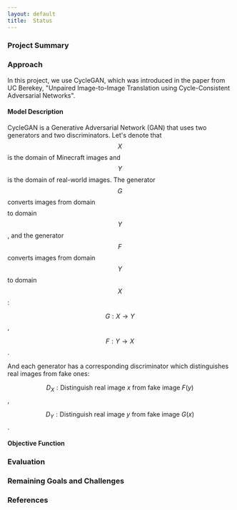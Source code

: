 ```yaml
---
layout: default
title:  Status
---
```


### Project Summary

### Approach
In this project, we use CycleGAN, which was introduced in the paper from UC Berekey, "Unpaired Image-to-Image Translation using Cycle-Consistent Adversarial Networks". 

#### Model Description
CycleGAN is a Generative Adversarial Network (GAN) that uses two generators and two discriminators. Let's denote that $$X$$ is the domain of Minecraft images and $$Y$$ is the domain of real-world images. The generator $$G$$ converts images from domain $$$$ to domain $$Y$$, and the generator $$F$$ converts images from domain $$Y$$ to domain $$X$$: 

$$G: X \to Y$$,

$$F: Y \to X$$.

And each generator has a corresponding discriminator which distinguishes real images from fake ones: 

$$D_X: \text{Distinguish real image } x \text{ from fake image } F(y)$$,

$$D_Y: \text{Distinguish real image } y \text{ from fake image } G(x)$$.

#### Objective Function


### Evaluation

### Remaining Goals and Challenges

### References
